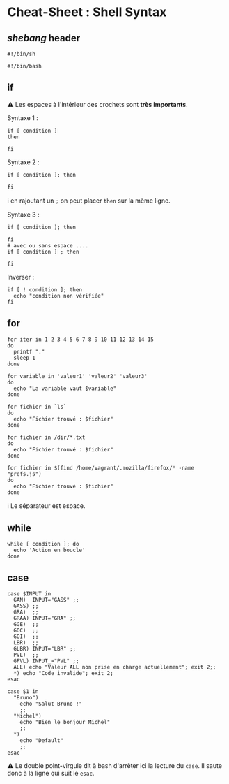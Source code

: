 # Cheat-Sheet : Shell Syntax

## _shebang_ header

```shell
#!/bin/sh
```

```shell
#!/bin/bash
```

## if

:warning: Les espaces à l'intérieur des crochets sont **très importants**.

Syntaxe 1 :

```shell
if [ condition ]
then

fi
```

Syntaxe 2 :

```shell
if [ condition ]; then

fi
```

:information_source: en rajoutant un `;` on peut placer `then` sur la même ligne.

Syntaxe 3 :

```shell
if [ condition ]; then

fi
# avec ou sans espace ....
if [ condition ] ; then

fi
```

Inverser : 

```shell
if [ ! condition ]; then
  echo "condition non vérifiée"
fi
```

## for

```shell
for iter in 1 2 3 4 5 6 7 8 9 10 11 12 13 14 15
do
  printf "."
  sleep 1
done

for variable in 'valeur1' 'valeur2' 'valeur3'
do
  echo "La variable vaut $variable"
done

for fichier in `ls`
do
  echo "Fichier trouvé : $fichier"
done

for fichier in /dir/*.txt
do
  echo "Fichier trouvé : $fichier"
done

for fichier in $(find /home/vagrant/.mozilla/firefox/* -name "prefs.js")
do
  echo "Fichier trouvé : $fichier"
done
```

:information_source: Le séparateur est espace.

## while

```shell
while [ condition ]; do
  echo 'Action en boucle'
done
```

## case

```shell
case $INPUT in
  GAN)  INPUT="GASS" ;;
  GASS) ;;
  GRA)  ;;
  GRAA) INPUT="GRA" ;;
  GGE)  ;;
  GOC)  ;;
  GOI)  ;;
  LBR)  ;;
  GLBR) INPUT="LBR" ;;
  PVL)  ;;
  GPVL) INPUT_="PVL" ;;
  ALL) echo "Valeur ALL non prise en charge actuellement"; exit 2;;
  *) echo "Code invalide"; exit 2;
esac
```

```shell
case $1 in
  "Bruno")
    echo "Salut Bruno !"
    ;;
  "Michel")
    echo "Bien le bonjour Michel"
    ;;
  *)
    echo "Default"
    ;;
esac
```

:warning: Le double point-virgule dit à bash d'arrêter ici la lecture du `case`. Il saute donc à la ligne qui suit le `esac`.
